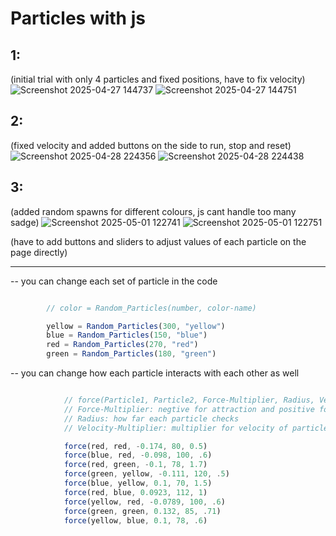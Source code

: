 # Particles with js

## 1:

(initial trial with only 4 particles and fixed positions, have to fix velocity)
![Screenshot 2025-04-27 144737](https://github.com/user-attachments/assets/c255d973-f565-4254-91fe-7cd796a74b21)
![Screenshot 2025-04-27 144751](https://github.com/user-attachments/assets/5aa901d9-2c3d-47ea-ab31-370157bdc7df)


## 2:

(fixed velocity and added buttons on the side to run, stop and reset)
![Screenshot 2025-04-28 224356](https://github.com/user-attachments/assets/85b6bf89-0721-4ff9-b0aa-8b5d12bbfae3)
![Screenshot 2025-04-28 224438](https://github.com/user-attachments/assets/a252547c-988a-413d-89de-3e6dbfa29fde)


## 3:

(added random spawns for different colours, js cant handle too many sadge)
![Screenshot 2025-05-01 122741](https://github.com/user-attachments/assets/763bf26b-5535-4d69-8aa2-6ac13a234905)
![Screenshot 2025-05-01 122751](https://github.com/user-attachments/assets/6a008dd7-7d41-46c6-856a-1a2633cdeddc)

(have to add buttons and sliders to adjust values of each particle on the page directly)

---

-- you can change each set of particle in the code

``` javascript

        // color = Random_Particles(number, color-name)

        yellow = Random_Particles(300, "yellow")
        blue = Random_Particles(150, "blue")
        red = Random_Particles(270, "red")
        green = Random_Particles(180, "green")

```

-- you can change how each particle interacts with each other as well

``` javascript

            // force(Particle1, Particle2, Force-Multiplier, Radius, Velocity-Multiplier)
            // Force-Multiplier: negtive for attraction and positive for repulsion
            // Radius: how far each particle checks 
            // Velocity-Multiplier: multiplier for velocity of particle1 w.r.t particle2

            force(red, red, -0.174, 80, 0.5)
            force(blue, red, -0.098, 100, .6)
            force(red, green, -0.1, 78, 1.7)
            force(green, yellow, -0.111, 120, .5)
            force(blue, yellow, 0.1, 70, 1.5)
            force(red, blue, 0.0923, 112, 1)
            force(yellow, red, -0.0789, 100, .6)
            force(green, green, 0.132, 85, .71)
            force(yellow, blue, 0.1, 78, .6)

```